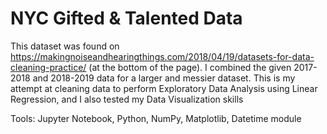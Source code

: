 # NYC Gifted & Talented Data

This dataset was found on https://makingnoiseandhearingthings.com/2018/04/19/datasets-for-data-cleaning-practice/ (at the bottom of the page). I combined the given 2017-2018 and 2018-2019 data for a larger and messier dataset. This is my attempt at cleaning data to perform Exploratory Data Analysis using Linear Regression, and I also tested my Data Visualization skills

Tools: Jupyter Notebook, Python, NumPy, Matplotlib, Datetime module

